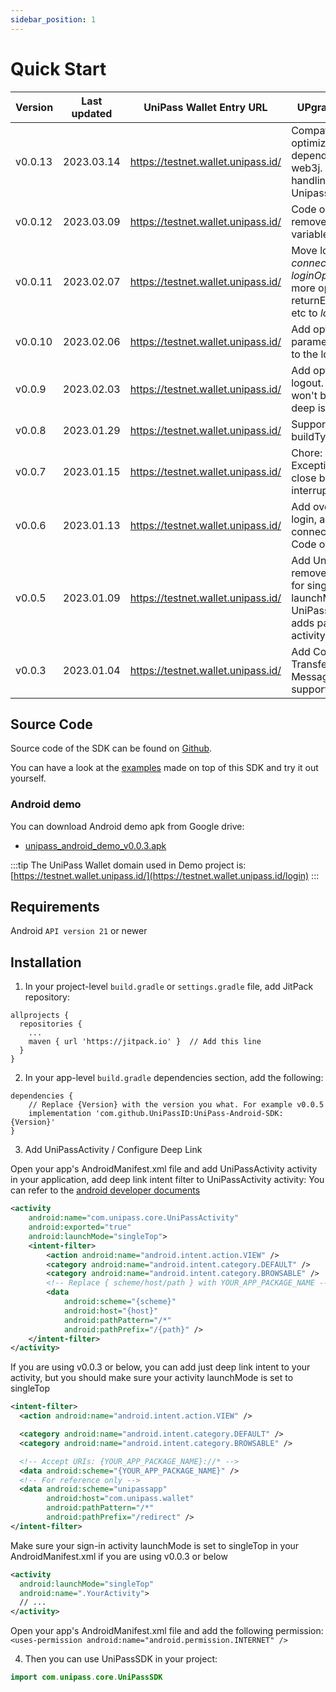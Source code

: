 ```yaml
---
sidebar_position: 1
---
```


# Quick Start

| Version  | Last updated   | UniPass Wallet Entry URL           | UPgrade Instruction                                                                    |
| -------- | -------------- | ---------------------------------- | -------------------------------------------------------------------------------------- |
| v0.0.13  | 2023.03.14     | https://testnet.wallet.unipass.id/ | Compatibility optimization. Remove dependencies from web3j. Optimize the handling of UnipassActivity |
| v0.0.12  | 2023.03.09     | https://testnet.wallet.unipass.id/ | Code optimization, remove all lateinit variables                                       |
| v0.0.11  | 2023.02.07     | https://testnet.wallet.unipass.id/ | Move login parameter *connectType* to *loginOption*, and add more options like returnEmail, authorize etc to *loginOption*. |
| v0.0.10  | 2023.02.06     | https://testnet.wallet.unipass.id/ | Add optional parameter *loginOption* to the login method                           |
| v0.0.9   | 2023.02.03     | https://testnet.wallet.unipass.id/ | Add option *deep* for logout. Website state won't be cleared when deep is set to false |
| v0.0.8   | 2023.01.29     | https://testnet.wallet.unipass.id/ | Support buildType:minifyEnable                                                         |
| v0.0.7   | 2023.01.15     | https://testnet.wallet.unipass.id/ | Chore: Throw Exception when user close browser or interrupt process                    |
| v0.0.6   | 2023.01.13     | https://testnet.wallet.unipass.id/ | Add overload API login, allow connectType for login . Code optimizing                  | 
| v0.0.5   | 2023.01.09     | https://testnet.wallet.unipass.id/ | Add UniPassActivity , remove requirements for singleTop launchMode . UniPassSDKOptions adds parameter: activity |
| v0.0.3   | 2023.01.04     | https://testnet.wallet.unipass.id/ | Add Connect / Transfer / Sign Message / Logout support                                 |

## Source Code

Source code of the SDK can be found on [Github](https://github.com/UniPassID/UniPass-Android-SDK).

You can have a look at the [examples](https://github.com/UniPassID/UniPass-Android-SDK/tree/main/app) made on top of this SDK and try it out yourself.

### Android demo

You can download Android demo apk from Google drive:

- [unipass_android_demo_v0.0.3.apk](https://drive.google.com/file/d/1U1AnEpxHjZmroz-03veZ8Q0-h7aqaR87/view?usp=sharing)

:::tip
The UniPass Wallet domain used in Demo project is: [https://testnet.wallet.unipass.id/](https://testnet.wallet.unipass.id/login)
:::

## Requirements

Android `API version 21` or newer

## Installation

1. In your project-level `build.gradle` or `settings.gradle` file, add JitPack repository:

```
allprojects {
  repositories {
    ...
    maven { url 'https://jitpack.io' }  // Add this line
  }
}
```

2. In your app-level `build.gradle` dependencies section, add the following:

```
dependencies {
    // Replace {Version} with the version you what. For example v0.0.5
    implementation 'com.github.UniPassID:UniPass-Android-SDK:{Version}'
}
```

3. Add UniPassActivity / Configure Deep Link

Open your app's AndroidManifest.xml file and add UniPassActivity activity in your application, add deep link intent filter to UniPassActivity activity: 
You can refer to the [android developer documents](https://developer.android.com/training/app-links/deep-linking)

```xml
<activity
    android:name="com.unipass.core.UniPassActivity"
    android:exported="true"
    android:launchMode="singleTop">
    <intent-filter>
        <action android:name="android.intent.action.VIEW" />
        <category android:name="android.intent.category.DEFAULT" />
        <category android:name="android.intent.category.BROWSABLE" />
        <!-- Replace { scheme/host/path } with YOUR_APP_PACKAGE_NAME -->
        <data
            android:scheme="{scheme}"
            android:host="{host}"
            android:pathPattern="/*"
            android:pathPrefix="/{path}" />
    </intent-filter>
</activity>
```

If you are using v0.0.3 or below, you can add just deep link intent to your activity, but you should make sure your activity launchMode is set to singleTop

```xml
<intent-filter>
  <action android:name="android.intent.action.VIEW" />

  <category android:name="android.intent.category.DEFAULT" />
  <category android:name="android.intent.category.BROWSABLE" />

  <!-- Accept URIs: {YOUR_APP_PACKAGE_NAME}://* -->
  <data android:scheme="{YOUR_APP_PACKAGE_NAME}" />
  <!-- For reference only -->
  <data android:scheme="unipassapp"
        android:host="com.unipass.wallet"
        android:pathPattern="/*"
        android:pathPrefix="/redirect" />
</intent-filter>
```

Make sure your sign-in activity launchMode is set to singleTop in your AndroidManifest.xml if you are using v0.0.3 or below

```xml
<activity
  android:launchMode="singleTop"
  android:name=".YourActivity">
  // ...
</activity>
```

Open your app's AndroidManifest.xml file and add the following permission: 
`<uses-permission android:name="android.permission.INTERNET" />`

4. Then you can use UniPassSDK in your project:

```Kotlin
import com.unipass.core.UniPassSDK
```


